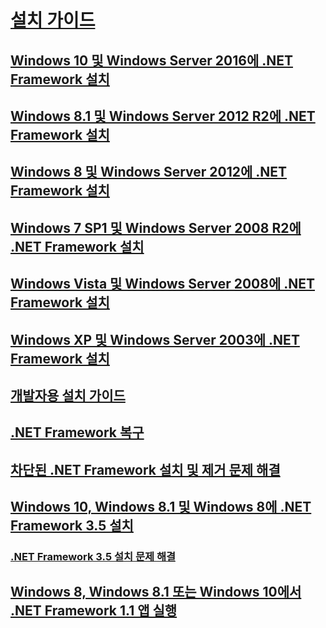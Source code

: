 # [설치 가이드](index.md)
## [Windows 10 및 Windows Server 2016에 .NET Framework 설치](on-windows-10.md)
## [Windows 8.1 및 Windows Server 2012 R2에 .NET Framework 설치](on-windows-8-1.md)
## [Windows 8 및 Windows Server 2012에 .NET Framework 설치](on-windows-8.md)
## [Windows 7 SP1 및 Windows Server 2008 R2에 .NET Framework 설치](on-windows-7.md)
## [Windows Vista 및 Windows Server 2008에 .NET Framework 설치](on-windows-vista.md)
## [Windows XP 및 Windows Server 2003에 .NET Framework 설치](on-windows-xp.md)
## [개발자용 설치 가이드](guide-for-developers.md)
## [.NET Framework 복구](repair.md)
## [차단된 .NET Framework 설치 및 제거 문제 해결](troubleshoot-blocked-installations-and-uninstallations.md)
## [Windows 10, Windows 8.1 및 Windows 8에 .NET Framework 3.5 설치](dotnet-35-windows-10.md)
### [.NET Framework 3.5 설치 문제 해결](net-framework-3-5-on-windows-8-plus.md)
## [Windows 8, Windows 8.1 또는 Windows 10에서 .NET Framework 1.1 앱 실행](run-net-framework-1-1-apps.md)
